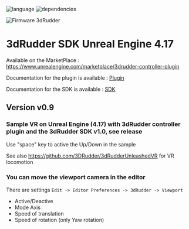![language](https://img.shields.io/badge/Language-BluePrints-green.svg) 
![dependencies](https://img.shields.io/badge/Dependecies-Unreal%20Engine%204.17-green.svg)

![Firmware 3dRudder](https://img.shields.io/badge/Firmware%203dRudder-%3E%20v1.3.4.0-brightgreen.svg)

# 3dRudder SDK Unreal Engine 4.17

Available on the MarketPlace : https://www.unrealengine.com/marketplace/3drudder-controller-plugin

Documentation for the plugin is available : [Plugin](Doc/3dRudderPluginUnrealEngine4.pdf)

Documentation for the SDK is available : [SDK](https://github.com/3DRudder/3DRudderSDK/blob/master/Doc/3dRudderSDK.pdf)

## Version v0.9

### Sample VR on Unreal Engine (4.17) with 3dRudder controller plugin and the 3dRudder SDK v1.0, see release

Use "space" key to active the Up/Down in the sample

See also https://github.com/3DRudder/3dRudderUnleashedVR for VR locomotion

### You can move the viewport camera in the editor 

There are settings ```Edit -> Editor Preferences -> 3dRudder -> Viewport```
* Active/Deactive
* Mode Axis
* Speed of translation
* Speed of rotation (only Yaw rotation)
